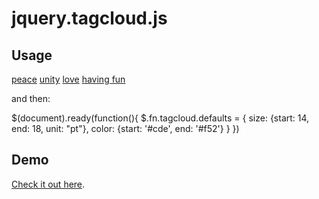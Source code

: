 jquery.tagcloud.js
==================

Usage
-----
  <div id="whatever">
    <a href="/path" rel="7">peace</a>
    <a href="/path" rel="3">unity</a>
    <a href="/path" rel="10">love</a>
    <a href="/path" rel="5">having fun</a>
  </div>

and then:

  $(document).ready(function(){
    $.fn.tagcloud.defaults = {
      size: {start: 14, end: 18, unit: "pt"}, 
      color: {start: '#cde', end: '#f52'}
    }
  })

Demo
----
[Check it out here](http://addywaddy.github.com/jquery.tagcloud.js/ "jquery.tagcloud.js Demo").